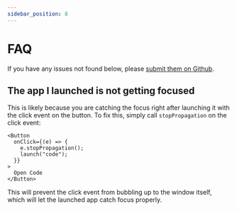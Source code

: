 ```yaml
---
sidebar_position: 8
---
```


# FAQ

If you have any issues not found below, please [submit them on Github](https://github.com/imp-dance/radix-os/issues).

## The app I launched is not getting focused

This is likely because you are catching the focus right after launching it with the click event on the button. To fix this, simply call `stopPropagation` on the click event:

```tsx
<Button
  onClick={(e) => {
    e.stopPropagation();
    launch("code");
  }}
>
  Open Code
</Button>
```

This will prevent the click event from bubbling up to the window itself, which will let the launched app catch focus properly.
